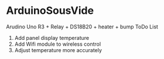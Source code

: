 # ArduinoSousVide
Arudino Uno R3 + Relay + DS18B20 + heater + bump
ToDo List
1. Add panel display temperature
2. Add Wifi module to wireless control
3. Adjust temperature more accurately
